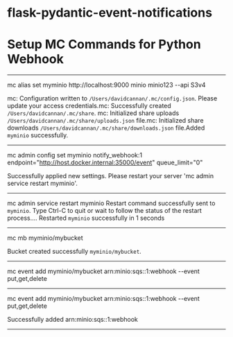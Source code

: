 # flask-pydantic-event-notifications

# Setup MC Commands for Python Webhook 
---

mc alias set myminio http://localhost:9000 minio minio123 --api S3v4

mc: Configuration written to `/Users/davidcannan/.mc/config.json`. Please update your access credentials.mc: Successfully created `/Users/davidcannan/.mc/share`.
mc: Initialized share uploads `/Users/davidcannan/.mc/share/uploads.json` file.mc: Initialized share downloads `/Users/davidcannan/.mc/share/downloads.json` file.Added `myminio` successfully.

---

mc admin config set myminio notify_webhook:1 endpoint="http://host.docker.internal:35000/event" queue_limit="0"

Successfully applied new settings.
Please restart your server 'mc admin service restart myminio'.

---

mc admin service restart myminio
Restart command successfully sent to `myminio`. Type Ctrl-C to quit or wait to follow the status of the restart process....
Restarted `myminio` successfully in 1 seconds

---

mc mb myminio/mybucket

Bucket created successfully `myminio/mybucket`.

---

mc event add myminio/mybucket arn:minio:sqs::1:webhook --event put,get,delete

---

mc event add myminio/mybucket arn:minio:sqs::1:webhook --event put,get,delete

Successfully added arn:minio:sqs::1:webhook

---
